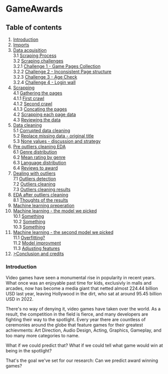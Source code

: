 # GameAwards

## Table of contents

1. <a href="https://orelrafa.github.io/GameAwards/#introduction">Introduction</a>
2. <a href="https://orelrafa.github.io/GameAwards/#imports">Imports</a>
3. <a href="https://orelrafa.github.io/GameAwards/#data_acquisition">Data acquisition</a><br>
    3.1 <a href="https://orelrafa.github.io/GameAwards/#scraping_process">Scraping Process</a><br>
    3.2 <a href="https://orelrafa.github.io/GameAwards/">Scraping challenges</a><br>
      3.2.1 <a href="https://orelrafa.github.io/GameAwards/">Challenge 1 - Game Pages Collection</a><br>
      3.2.2 <a href="https://orelrafa.github.io/GameAwards/">Challenge 2 - Inconsistent Page structure </a><br>
      3.2.3 <a href="https://orelrafa.github.io/GameAwards/">Challenge 3 - Age Check</a><br>
      3.2.4 <a href="https://orelrafa.github.io/GameAwards/">Challenge 4 - Login wall</a><br>
4. <a href="https://orelrafa.github.io/GameAwards/">Scrapping</a><br>
    4.1 <a href="https://orelrafa.github.io/GameAwards/">Gathering the pages</a><br>
      4.1.1 <a href="https://orelrafa.github.io/GameAwards/">First crawl</a><br>
      4.1.2 <a href="https://orelrafa.github.io/GameAwards/">Second crawl</a><br>
      4.1.3 <a href="https://orelrafa.github.io/GameAwards/">Concating the pages</a><br>
    4.2 <a href="https://orelrafa.github.io/GameAwards/">Scrapping each page data</a><br>
    4.3 <a href="https://orelrafa.github.io/GameAwards/">Reviewing the data</a><br>
5. <a href="https://orelrafa.github.io/GameAwards/">Data cleaning</a><br>
    5.1 <a href="https://orelrafa.github.io/GameAwards/">Corrupted data cleaning</a><br>
    5.2 <a href="https://orelrafa.github.io/GameAwards/">Replace missing data - original title</a><br>
    5.3 <a href="https://orelrafa.github.io/GameAwards/">None values - discussion and strategy</a><br>
6. <a href="https://orelrafa.github.io/GameAwards/">Pre outliers cleaning EDA</a><br>
    6.1 <a href="https://orelrafa.github.io/GameAwards/">Genre distribution</a><br>
    6.2 <a href="https://orelrafa.github.io/GameAwards/">Mean rating by genre</a><br>
    6.3 <a href="https://orelrafa.github.io/GameAwards/">Language distribution</a><br>
    6.4 <a href="https://orelrafa.github.io/GameAwards/">Reviews to award</a><br>
7. <a href="https://orelrafa.github.io/GameAwards/">Dealing with outliers</a><br>
    7.1 <a href="https://orelrafa.github.io/GameAwards/">Outliers detection</a><br>
    7.2 <a href="https://orelrafa.github.io/GameAwards/">Outliers cleaning</a><br>
    7.3 <a href="https://orelrafa.github.io/GameAwards/">Outliers cleaning results</a><br>
8. <a href="https://orelrafa.github.io/GameAwards/">EDA after outliers cleaning</a><br>
    8.1 <a href="https://orelrafa.github.io/GameAwards/">Thoughts of the results</a><br>
9. <a href="https://orelrafa.github.io/GameAwards/">Machine learning preperation</a><br>
10. <a href="https://orelrafa.github.io/GameAwards/">Machine learning - the model we picked</a><br>
    10.1 <a href="https://orelrafa.github.io/GameAwards/">Something</a><br>
    10.2 <a href="https://orelrafa.github.io/GameAwards/">Something</a><br>
    10.3 <a href="https://orelrafa.github.io/GameAwards/">Something</a><br>
11. <a href="https://orelrafa.github.io/GameAwards/">Machine learning - the second model we picked</a><br>
    11.1 <a href="https://orelrafa.github.io/GameAwards/">Overfitting?</a><br>
    11.2 <a href="https://orelrafa.github.io/GameAwards/">Model improvment</a><br>
    11.3 <a href="https://orelrafa.github.io/GameAwards/">Adjusting features</a><br>
12. <a href="https://orelrafa.github.io/GameAwards/">>Conclusion and credits</a><br>  

### Introduction

<p>Video games have seen a monumental rise in popularity in recent years. What once was an enjoyable past time for kids, exclusivly in malls and arcades, now has become a media giant that netted almost 224.44 billion USD last year, leaving Hollywood in the dirt, who sat at around 95.45 billion USD in 2022. </p>
<p>There's no way of denying it, video games have taken over the world. As a result, the competition in the field is fierce, and many developers are fighting their way to the spotlight. Every year there are countless of ceremonies around the globe that feature games for their greatest achievments: Art Direction, Audio Design, Acting, Graphics, Gameplay, and too many more categories to name. </p>
<p>What if we could predict that? What if we could tell what game would win at being in the spotlight? </p>
That's the goal we've set for our research: Can we predict award winning games?
